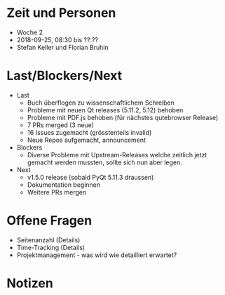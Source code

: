 # Zeit und Personen

- Woche 2
- 2018-09-25, 08:30 bis ??:??
- Stefan Keller und Florian Bruhin

# Last/Blockers/Next

- Last
  - Buch überflogen zu wissenschaftlichem Schreiben
  - Probleme mit neuen Qt releases (5.11.2, 5.12) behoben
  - Probleme mit PDF.js behoben (für nächstes qutebrowser Release)
  - 7 PRs merged (3 neue)
  - 16 Issues zugemacht (grösstenteils invalid)
  - Neue Repos aufgemacht, announcement
- Blockers
  - Diverse Probleme mit Upstream-Releases welche zeitlich jetzt gemacht werden
    mussten, sollte sich nun aber legen.
- Next
  - v1.5.0 release (sobald PyQt 5.11.3 draussen)
  - Dokumentation beginnen
  - Weitere PRs mergen

# Offene Fragen

- Seitenanzahl (Details)
- Time-Tracking (Details)
- Projektmanagement - was wird wie detailliert erwartet?

# Notizen

